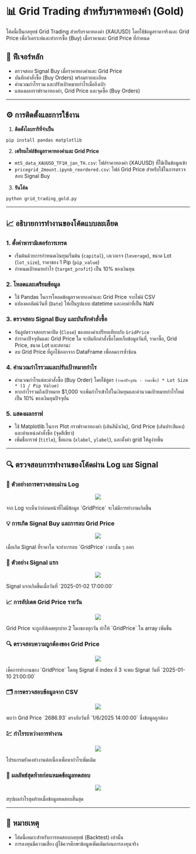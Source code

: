 # 📊 Grid Trading สำหรับราคาทองคำ (Gold)

โค้ดนี้เป็นกลยุทธ์ Grid Trading สำหรับราคาทองคำ (XAUUSD) โดยใช้ข้อมูลราคาจริงและ Grid Price เพื่อวิเคราะห์และทำการซื้อ (Buy) เมื่อราคาแตะ Grid Price ที่กำหนด

## 🚀 ฟีเจอร์หลัก
- ตรวจสอบ Signal Buy เมื่อราคาทองคำแตะ Grid Price
- บันทึกคำสั่งซื้อ (Buy Orders) พร้อมรายละเอียด
- คำนวณกำไรรวม และปรับเป้าหมายกำไรเมื่อถึงเป้า
- แสดงผลกราฟราคาทองคำ, Grid Price และจุดซื้อ (Buy Orders)

---

## ⚙️ การติดตั้งและการใช้งาน

1. **ติดตั้งไลบรารีที่จำเป็น**
```bash
pip install pandas matplotlib
```

2. **เตรียมไฟล์ข้อมูลราคาทองคำและ Grid Price**
- `mt5_data_XAUUSD_TF1H_jan_TH.csv`: ไฟล์ราคาทองคำ (XAUUSD) ที่ใช้เป็นข้อมูลเข้า
- `pricegrid_2mount.ipynb_reordered.csv`: ไฟล์ Grid Price สำหรับใช้ในการตรวจสอบ Signal Buy

3. **รันโค้ด**
```bash
python grid_trading_gold.py
```

---

## 📈 อธิบายการทำงานของโค้ดแบบละเอียด

### 1. **ตั้งค่าพารามิเตอร์การเทรด**
- เริ่มต้นด้วยการกำหนดเงินทุนเริ่มต้น (`capital`), เลเวอเรจ (`leverage`), ขนาด Lot (`lot_size`), ราคาของ 1 Pip (`pip_value`)
- กำหนดเป้าหมายกำไร (`target_profit`) เป็น 10% ของเงินทุน

### 2. **โหลดและเตรียมข้อมูล**
- ใช้ Pandas ในการโหลดข้อมูลราคาทองคำและ Grid Price จากไฟล์ CSV
- แปลงคอลัมน์วันที่ (`Date`) ให้เป็นรูปแบบ datetime และลบค่าที่เป็น NaN

### 3. **ตรวจสอบ Signal Buy และบันทึกคำสั่งซื้อ**
- รันลูปตรวจสอบราคาปิด (`Close`) ของทองคำเปรียบเทียบกับ `GridPrice`
- ถ้าราคาปัจจุบันแตะ Grid Price ใด จะบันทึกคำสั่งซื้อโดยเก็บข้อมูลวันที่, ราคาซื้อ, Grid Price, ขนาด Lot และสถานะ
- ลบ Grid Price ที่ถูกใช้ออกจาก DataFrame เพื่อลดการซ้ำซ้อน

### 4. **คำนวณกำไรรวมและปรับเป้าหมายกำไร**
- คำนวณกำไรแต่ละคำสั่งซื้อ (Buy Order) โดยใช้สูตร `(ราคาปัจจุบัน - ราคาซื้อ) * Lot Size * (1 / Pip Value)`
- หากกำไรรวมถึงเป้าหมาย $1,000 จะเพิ่มกำไรเข้าไปในเงินทุนและคำนวณเป้าหมายกำไรใหม่เป็น 10% ของเงินทุนปัจจุบัน

### 5. **แสดงผลกราฟ**
- ใช้ Matplotlib ในการ Plot กราฟราคาทองคำ (เส้นสีน้ำเงิน), Grid Price (เส้นประสีแดง) และตำแหน่งคำสั่งซื้อ (จุดสีเขียว)
- เพิ่มชื่อกราฟ (`title`), ชื่อแกน (`xlabel`, `ylabel`), และตั้งค่า grid ให้ดูง่ายขึ้น

---

## 🔍 ตรวจสอบการทำงานของโค้ดผ่าน Log และ Signal

### 📝 ตัวอย่างการตรวจสอบผ่าน Log
<p align="center">
  <img src="รูป/2.png"/>
</p>
จาก Log จะเห็นว่าก่อนหน้าที่ไม่มีข้อมูล `GridPrice` จะไม่มีการทำงานเกิดขึ้น

### 💡 การเกิด Signal Buy และการลบ Grid Price
<p align="center">
  <img src="รูป/4.png"/>
</p>
เมื่อเกิด Signal ที่ราคาใด จะทำการลบ `GridPrice` เวลานั้น ๆ ออก

### 📅 ตัวอย่าง Signal แรก
<p align="center">
  <img src="รูป/3.png"/>
</p>
Signal แรกเกิดขึ้นเมื่อวันที่ `2025-01-02 17:00:00`

### 📈 การอัปเดต Grid Price รายวัน
<p align="center">
  <img src="รูป/5.png"/>
</p>
Grid Price จะถูกอัปเดตทุกบ่าย 2 โมงของทุกวัน ทำให้ `GridPrice` ใน array เพิ่มขึ้น

### 🔍 ตรวจสอบความถูกต้องของ Grid Price
<p align="center">
  <img src="รูป/6.png"/>
</p>
เช็คการทำงานของ `GridPrice` โดยดู Signal ที่ index ที่ 3 จะพบ Signal วันที่ `2025-01-10 21:00:00`

### 🗂️ การตรวจสอบข้อมูลจาก CSV
<p align="center">
  <img src="รูป/7.png"/>
</p>
พบว่า Grid Price `2686.93` ตรงกับวันที่ `1/6/2025 14:00:00` ซึ่งข้อมูลถูกต้อง

### 💹 กำไรระหว่างการทำงาน
<p align="center">
  <img src="รูป/8.png"/>
</p>
โปรแกรมยังคงทำงานต่อเนื่องเพื่อหากำไรเพิ่มเติม

### 🏁 ผลลัพธ์สุดท้ายก่อนหมดข้อมูลทดสอบ
<p align="center">
  <img src="รูป/9.png"/>
</p>
สรุปผลกำไรสุดท้ายเมื่อข้อมูลทดสอบสิ้นสุด

---

## 📝 หมายเหตุ
- โค้ดนี้เหมาะสำหรับการทดสอบกลยุทธ์ (Backtest) เท่านั้น
- การลงทุนมีความเสี่ยง ผู้ใช้ควรศึกษาข้อมูลเพิ่มเติมก่อนการลงทุนจริง

